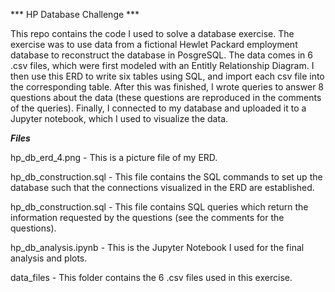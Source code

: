*** HP Database Challenge ***

This repo contains the code I used to solve a database exercise. The exercise was to use data from a fictional Hewlet Packard employment database to reconstruct
the database in PosgreSQL. The data comes in 6 .csv files, which were first modeled with an Entitly Relationship Diagram. I then use this ERD to write 
six tables using SQL, and import each csv file into the corresponding table. After this was finished, I wrote queries to answer 8 questions about the data
(these questions are reproduced in the comments of the queries). Finally, I connected to my database and uploaded it to a Jupyter notebook, which I used to 
visualize the data. 

***Files***

hp_db_erd_4.png  - This is a picture file of my ERD.

hp_db_construction.sql - This file contains the SQL commands to set up the database such that the connections visualized in the ERD are established.

hp_db_construction.sql - This file contains SQL queries which return the information requested by the questions (see the comments for the questions).

hp_db_analysis.ipynb  - This is the Jupyter Notebook I used for the final analysis and plots. 

data_files - This folder contains the 6 .csv files used in this exercise.
